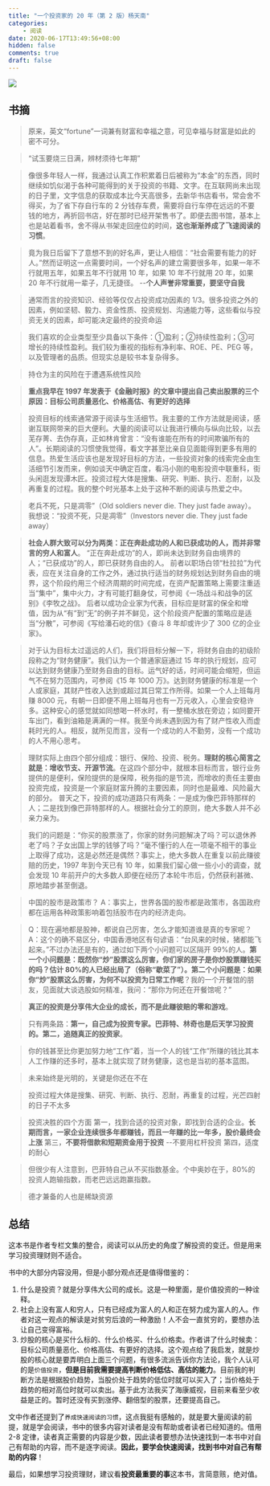 ```yaml
---
title: "一个投资家的 20 年（第 2 版）杨天南"
categories:
    - 阅读
date: 2020-06-17T13:49:56+08:00
hidden: false
comments: true
draft: false
---
```


![](https://alwq.site/banner/reading-01.jpg)

## 书摘
>原来，英文“fortune”一词兼有财富和幸福之意，可见幸福与财富是如此的密不可分。

<!--more-->

>“试玉要烧三日满，辨材须待七年期”

>像很多年轻人一样，我通过认真工作积累着日后被称为“本金”的东西，同时继续如饥似渴于各种可能得到的关于投资的书籍、文字。在互联网尚未出现的日子里，文字信息的获取成本比今天高很多，去新华书店看书，常会舍不得买，为了省下存自行车的 2 分钱存车费，需要将自行车停在远远的不要钱的地方，再折回书店，好在那时已经开架售书了。即便去图书馆，基本上也是站着看书，舍不得从书架走回座位的时间，**这也渐渐养成了飞速阅读的习惯**。

>竟为我日后留下了意想不到的好名声，更让人相信：“社会需要有能力的好人。”然而证明这一点需要时间，一个好名声的建立需要很多年，如果一年不行就用五年，如果五年不行就用 10 年，如果 10 年不行就用 20 年，如果 20 年不行就用一辈子，几无捷径。 --**个人声誉非常重要，要坚守自我**

>通常而言的投资知识、经验等仅仅占投资成功因素的 1/3。很多投资之外的因素，例如坚韧、毅力、资金性质、投资规划、沟通能力等，这些看似与投资无关的因素，却可能决定最终的投资命运

>我们喜欢的企业类型至少具备以下条件：①盈利；②持续性盈利；③可增长的持续性盈利。我们较为重视的指标有净利率、ROE、PE、PEG 等，以及管理者的品质。但现实总是较书本复杂得多。

>持仓为主的风险在于遭遇系统性风险

>**重点我早在 1997 年发表于《金融时报》的文章中提出自己卖出股票的三个原因：目标公司质量恶化、价格高估、有更好的选择**

>投资目标的线索通常源于阅读与生活细节。我主要的工作方法就是阅读，感谢互联网带来的巨大便利。大量的阅读可以让我进行横向与纵向比较，以去芜存菁、去伪存真，正如林肯曾言：“没有谁能在所有的时间欺骗所有的人”。长期阅读的习惯使我觉得，看文字甚至比亲自见面能得到更多有用的信息。热爱生活应该也是发现好目标的方法，一些投资对象的线索完全由生活细节引发而来，例如谈天中确定百度，看冯小刚的电影投资中联重科，街头闲逛发现谭木匠。投资过程大体是搜集、研究、判断、执行、忍耐，以及再重复的过程。我的整个时光基本上处于这种不断的阅读与热爱之中。

>老兵不死，只是凋零”（Old soldiers never die. They just fade away）。我想说：“投资不死，只是凋零”（Investors never die. They just fade away）

>**社会人群大致可以分为两类：正在奔赴成功的人和已获成功的人，而并非常言的穷人和富人**。
“正在奔赴成功”的人，即尚未达到财务自由境界的人；“已获成功”的人，即已获财务自由的人。
前者以职场白领“杜拉拉”为代表，应在关注自身的工作之外，通过执行适当的财务规划达到财务自由的境界，这个阶段约用三个经济周期的时间完成，在资产配置策略上需要注重适当“集中”，集中火力，才有可能打翻身仗，可参阅《一场战斗和战争的区别》《李牧之战》。
后者以成功企业家为代表，目标应是财富的保全和增值，因为从“有”到“无”的例子并不鲜见，这个阶段资产配置的策略应是适当“分散”，可参阅《写给潘石屹的信》《奋斗 8 年却或许少了 300 亿的企业家》。

>对于认为目标太过遥远的人们，我们将目标分解一下，将财务自由的初级阶段称之为“财务健康”。我们认为一个普通家庭通过 15 年的执行规划，应可以达到财务健康乃至财务自由的目标。运气好的话，时间可能会缩短，但运气不在努力范围内，可参阅《15 年 1000 万》。达到财务健康的标准是一个人或家庭，其财产性收入达到或超过其日常工作所得。如果一个人上班每月赚 8000 元，有朝一日即便不用上班每月也有一万元收入，心里会安稳许多。这种安心的感觉就如同想喝一杯水时，有一整桶水放在旁边；如同要开车出门，看到油箱是满满的一样。我至今尚未遇到因为有了财产性收入而虚耗时光的人。相反，就所见而言，没有一个成功的人不勤劳，没有一个成功的人不用心思考。

>理财实际上由四个部分组成：银行、保险、投资、税务。**理财的核心简言之就是：增收节支、开源节流**。在这四个部分中，就根本目标而言，银行业务提供的是便利，保险提供的是保障，税务指的是节流，而增收的责任主要由投资完成，投资是一个家庭财富升腾的主要因素，同时也是最难、风险最大的部分。
普天之下，投资的成功道路只有两条：一是成为像巴菲特那样的人；二是找到像巴菲特那样的人。根据社会分工的原则，绝大多数人并不必亲力亲为。

>我们的问题是：“你买的股票涨了，你家的财务问题解决了吗？可以退休养老了吗？子女出国上学的钱够了吗？”毫不懂行的人在一项毫不相干的事业上取得了成功，这是必然还是偶然？事实上，绝大多数人在重复以前此赚彼赔的历史，1997 年到今天已有 10 年，如果我们留心做一些小小的调查，就会发现 10 年前开户的大多数人即便在经历了本轮牛市后，仍然获利甚微、原地踏步甚至倒退。

>中国的股市是政策市？
A：事实上，世界各国的股市都是政策市，各国政府都在运用各种政策影响着包括股市在内的经济走向。

>Q：现在遍地都是股神，都说自己厉害，怎么才能知道谁是真的专家呢？
A：这个的确不易区分，中国香港地区有句谚语：“台风来的时候，猪都能飞起来。”不过办法还是有的，通过如下两个小问题可以区隔开 99%的人。**第一个小问题是：既然你“炒”股票这么厉害，你们家的房子是你炒股票赚钱买的吗？估计 80%的人已经出局了（俗称“歇菜了”）。第二个小问题是：如果你“炒”股票这么厉害，为何不以投资为日常工作呢**？我的一个开餐馆的朋友，见面就大谈选股如何精准，我问：“那你为何还在开餐馆呢？”

>**真正的投资是分享伟大企业的成长，而不是此赚彼赔的零和游戏**。

>只有两条路：**第一，自己成为投资专家。巴菲特、林奇也是后天学习投资的。第二，追随真正的投资家**。

>你的钱甚至比你更加努力地“工作”着，当一个人的钱“工作”所赚的钱比其本人工作赚的还多时，基本上就实现了财务健康，这也是当初的基本蓝图。

>未来始终是光明的，关键是你还在不在

>投资过程大体是搜集、研究、判断、执行、忍耐，再重复的过程，光芒四射的日子不太多

>投资决胜的四个方面
>第一，找到合适的投资对象，即找到合适的企业。**长期而言，一家企业连续很多年都赚钱，而且一年赚的比一年多，股价最终会上涨**
>第三，**不要将借款和短期资金用于投资** --不要用杠杆投资
>第四，适度的耐心

>但很少有人注意到，巴菲特自己从不买指数基金。个中奥妙在于，80%的投资人跑输指数，而老巴远远跑赢指数。

>德才兼备的人也是稀缺资源

## 总结
这本书是作者专栏文集的整合，阅读可以从历史的角度了解投资的变迁。但是用来学习投资理财则不适合。

书中的大部分内容没用，但是小部分观点还是值得借鉴的：
1. 什么是投资？就是分享伟大公司的成长。这是一种里面，是价值投资的一种诠释。
2. 社会上没有富人和穷人，只有已经成为富人的人和正在努力成为富人的人。作者对这一观点的解读是对贫穷后浪的一种激励！人不会一直贫穷的，要想办法让自己变得富裕。
3. 炒股的核心是买什么标的、什么价格买、什么价格卖。作者讲了什么时候卖：目标公司质量恶化、价格高估、有更好的选择。这个观点给了我启发，就是炒股的核心就是要弄明白上面三个问题，有很多流派告诉你方法论，我个人认可的是`价值投资`，**但是目前我需要提高判断价格低估、高估的能力**。目前我的判断方法是根据股价趋势，当股价处于趋势的低位时就可以买入了；当价格处于趋势的相对高位时就可以卖出。基于此方法我买了海康威视，目前来看至少收益是正的。暂时还没有买到涨停、翻倍型的股票，还要提高自己。

文中作者还提到了`养成快速阅读的习惯`，这点我挺有感触的，就是要大量阅读的前提，就是学会阅读，书中的很多内容对读者是没有帮助或者读者已经知道的。借用 2-8 定律，读者真正需要的内容是少数，因此读者要想办法快速找到一本书中对自己有帮助的内容，而不是逐字阅读。**因此，要学会快速阅读，找到书中对自己有帮助的内容**！

最后，如果想学习投资理财，建议看**投资最重要的事**这本书，言简意赅，绝对值。